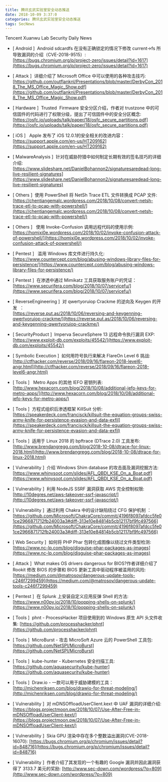 ```yaml
---
title: 腾讯玄武实验室安全动态推送
date: 2018-10-09 3:37:0
categories: 腾讯玄武实验室安全动态推送
tags: SecNews
---
```


Tencent Xuanwu Lab Security Daily News  
* [ Android ]  Android sdcardfs 在没有正确锁定的情况下修改 current-&gt;fs 所导致漏洞的介绍（CVE-2018-9515）:   
[https://bugs.chromium.org/p/project-zero/issues/detail?id=1617](https://bugs.chromium.org/p/project-zero/issues/detail?id=1617)  

* [ Attack ]  详细介绍了 Microsoft Office 中可以使用的各种攻击技巧:   
[https://github.com/outflanknl/Presentations/blob/master/DerbyCon_2018_The_MS_Office_Magic_Show.pdf](https://github.com/outflanknl/Presentations/blob/master/DerbyCon_2018_The_MS_Office_Magic_Show.pdf)  

* [ Hardware ]  Trusted  Firmware 安全分区介绍，作者对 trustzone 中的可信固件的代码进行了权限分级，提出了可信固件中的安全分区概念:   
[https://osfc.io/uploads/talk/paper/18/osfc_secure_partitions.pdf](https://osfc.io/uploads/talk/paper/18/osfc_secure_partitions.pdf)  

* [ iOS ]   Apple 发布了 iOS 12.0.1的安全相关的改进内容：   
[https://support.apple.com/en-us/HT209162](https://support.apple.com/en-us/HT209162)  

* [ MalwareAnalysis ]  针对在威胁狩猎中如何制定长期有效的签名技巧的详细介绍:   
[https://www.slideshare.net/DanielBohannon2/signaturesaredead-long-live-resilient-signatures](https://www.slideshare.net/DanielBohannon2/signaturesaredead-long-live-resilient-signatures)  

* [ Others ]  使用 PowerShell 将 NetSh Trace ETL 文件转换成 PCAP 文件:   
[https://chentiangemalc.wordpress.com/2018/10/08/convert-netsh-trace-etl-to-pcap-with-powershell/](https://chentiangemalc.wordpress.com/2018/10/08/convert-netsh-trace-etl-to-pcap-with-powershell/)  

* [ Others ]   使用 Invoke-Confusion 调用远程代码的使用示例:   
[https://homjxi0e.wordpress.com/2018/10/02/invoke-confusion-attack-of-powershell/](https://homjxi0e.wordpress.com/2018/10/02/invoke-confusion-attack-of-powershell/)  

* [ Pentest ]   滥用 Windows 库文件进行持久化:   
[https://www.countercept.com/blog/abusing-windows-library-files-for-persistence/](https://www.countercept.com/blog/abusing-windows-library-files-for-persistence/)  

* [ Pentest ]  在渗透中通过 Mimikatz 工具获取服务账户的凭证：   
[https://www.securifera.com/blog/2018/10/07/servicefu/](https://www.securifera.com/blog/2018/10/07/servicefu/)  

* [ ReverseEngineering ]  对 qwertyoruiop Crackme 的逆向及 Keygen 的开发  ：   
[https://reverse.put.as/2018/10/06/reversing-and-keygenning-qwertyoruiop-crackme/](https://reverse.put.as/2018/10/06/reversing-and-keygenning-qwertyoruiop-crackme/)  

* [ SecurityProduct ]  Imperva SecureSphere 13 远程命令执行漏洞 EXP:   
[https://www.exploit-db.com/exploits/45542/](https://www.exploit-db.com/exploits/45542/)  

* [ Symbolic Execution ]  如何用符号执行来解决 FlareOn Level 6 挑战:   
[http://ctfhacker.com/reverse/2018/09/16/flareon-2018-level6-angr.html](http://ctfhacker.com/reverse/2018/09/16/flareon-2018-level6-angr.html)  

* [ Tools ]   Metro Apps 的其他 IEFO 密钥列表:   
[http://www.hexacorn.com/blog/2018/10/08/additional-iefo-keys-for-metro-apps/](http://www.hexacorn.com/blog/2018/10/08/additional-iefo-keys-for-metro-apps/)  

* [ Tools ]  方程式组织后渗透框架 KillSuit 分析:   
[https://speakerdeck.com/francisck/killsuit-the-equation-groups-swiss-army-knife-for-persistence-evasion-and-data-exfil](https://speakerdeck.com/francisck/killsuit-the-equation-groups-swiss-army-knife-for-persistence-evasion-and-data-exfil)  

* [ Tools ]  适用于 Linux 2018 的 bpftrace (DTrace 2.0) 工具发布:   
[http://www.brendangregg.com/blog/2018-10-08/dtrace-for-linux-2018.html](http://www.brendangregg.com/blog/2018-10-08/dtrace-for-linux-2018.html)  

* [ Vulnerability ]  介绍 Windows Shim database 的攻击面及漏洞挖掘方法:   
[https://www.whinysoot.com/slides/AFL_QBDI_KSE_On_a_Boat.pdf](https://www.whinysoot.com/slides/AFL_QBDI_KSE_On_a_Boat.pdf)  

* [ Vulnerability ]  利用 NodeJS SSRF 漏洞获取 AWS 完全控制权限:   
[http://10degres.net/aws-takeover-ssrf-javascript/](http://10degres.net/aws-takeover-ssrf-javascript/)  

* [ Vulnerability ]  通过利用 Chakra 中的设计缺陷绕过 CFG 保护机制 ：   
[https://github.com/Microsoft/ChakraCore/commit/4196f8097afdcc5fe01ce2966871712fb24003a3#diff-313e10e84814b5cb12117bf9fc497566](https://github.com/Microsoft/ChakraCore/commit/4196f8097afdcc5fe01ce2966871712fb24003a3#diff-313e10e84814b5cb12117bf9fc497566)  

* [ Web Security ]  如何将 PHP Phar 包转化成图像以绕过文件类型检测:   
[https://www.nc-lp.com/blog/disguise-phar-packages-as-images](https://www.nc-lp.com/blog/disguise-phar-packages-as-images)  

* [ Attack ]  What makes OS drivers dangerous for BIOS?作者详细介绍了 Rookit 修改 BIOS 的步骤和 BIOS 更新工具中驱动程序被滥用的风险: 
[https://medium.com/@matrosov/dangerous-update-tools-c246f7299459](https://medium.com/@matrosov/dangerous-update-tools-c246f7299459)  

* [ Pentest ]  在 Splunk 上安装自定义应用反弹 Shell 的方法: 
[https://www.n00py.io/2018/10/popping-shells-on-splunk/](https://www.n00py.io/2018/10/popping-shells-on-splunk/)  

* [ Tools ]  phnt - ProcessHacker 项目使用到的 Windows 原生 API 头文件收集: 
[https://github.com/processhacker/phnt](https://github.com/processhacker/phnt)  

* [ Tools ]  MicroBurst - 攻击 MicroSoft Azure 云的 PowerShell 工具包: 
[https://github.com/NetSPI/MicroBurst](https://github.com/NetSPI/MicroBurst)  

* [ Tools ]  kube-hunter - Kubernetes 安全扫描工具: 
[https://github.com/aquasecurity/kube-hunter](https://github.com/aquasecurity/kube-hunter)  

* [ Tools ]  Draw.io  - 一款可以用于威胁建模的工具： 
[http://michenriksen.com/blog/drawio-for-threat-modeling/](http://michenriksen.com/blog/drawio-for-threat-modeling/)  

* [ Vulnerability ]  对 mDNSOffloadUserClient.kext 中 UAF 漏洞的详细介绍: 
[https://blogs.projectmoon.pw/2018/10/07/Use-After-Free-in-mDNSOffloadUserClient-kext/](https://blogs.projectmoon.pw/2018/10/07/Use-After-Free-in-mDNSOffloadUserClient-kext/)  

* [ Vulnerability ]  Skia GPU 渲染中存在多个整数溢出漏洞(CVE-2018-16070): 
[https://bugs.chromium.org/p/chromium/issues/detail?id=848716](https://bugs.chromium.org/p/chromium/issues/detail?id=848716)  

* [ Vulnerability ]  作者介绍了其发现的一个有趣的 Google 漏洞并因此漏洞获得了 3133.7 美元的奖励: 
[http://www.sec-down.com/wordpress/?p=809](http://www.sec-down.com/wordpress/?p=809)  


